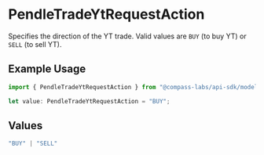 # PendleTradeYtRequestAction

Specifies the direction of the YT trade. Valid values are `BUY` (to buy YT) or `SELL` (to sell YT).

## Example Usage

```typescript
import { PendleTradeYtRequestAction } from "@compass-labs/api-sdk/models/components";

let value: PendleTradeYtRequestAction = "BUY";
```

## Values

```typescript
"BUY" | "SELL"
```